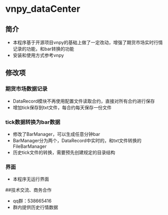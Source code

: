 # vnpy_dataCenter

## 简介
- 本程序基于开源项目vnpy的基础上做了一定改动，增强了期货市场实时行情记录的功能，和bar转换的功能
- 安装和使用方式参考vnpy

## 修改项
### 期货市场数据记录
- DataRecord模块不再使用配置文件读取合约，直接对所有合约进行保存
- 增加tick保存到txt文件，每合约每天保存一份文件
### tick数据转换为bar数据
- 修改了BarManager，可以生成任意分钟bar
- BarManager分为两个，DataRecord中实时的，和txt文件转换的FileBarManager
- 历史tick文件的转换，需要预先创建规定的目录结构
### 界面
- 本程序无运行界面

##技术交流、商务合作
- qq群：538665416
- 群内提供历史行情数据

